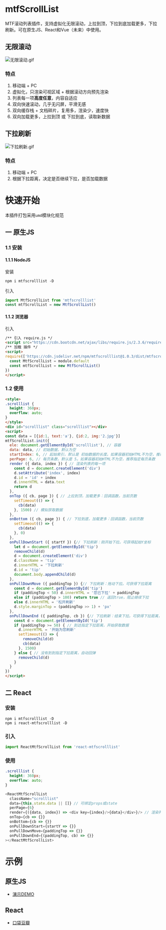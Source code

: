 # mtfScrollList
MTF滚动列表插件，支持虚拟化无限滚动，上拉到顶，下拉到底加载更多，下拉刷新。可在原生JS、React和Vue（未来）中使用。
## 无限滚动
![无限滚动.gif](https://i.loli.net/2021/01/24/ju5CpZwvtUVkHR1.gif)
### 特点
1. 移动端 + PC
2. 虚拟化，只渲染可视区域 + 根据滚动方向预先渲染
3. 列表每一项**高度任意**，内容自适应
4. 双向快速滚动，几乎无闪屏，平滑无感
5. 双向缓存栈 + 文档碎片，复用多，渲染少，速度快
6. 双向加载更多，上拉到顶 或 下拉到底，读取新数据
## 下拉刷新
![下拉刷新.gif](https://i.loli.net/2021/01/24/pfYku1XM25IUcDG.gif)
### 特点
1. 移动端 + PC
2. 根据下拉距离，决定是否继续下拉，是否加载数据

# 快速开始
本插件打包采用`umd`模块化规范
## 一 原生JS
### 1.1 安装
#### 1.1.1 NodeJS
安装
```shell
npm i mtfscrolllist -D
```
引入
```javascript
import MtfScrollList from 'mtfscrolllist'
const mtfScrollList = new MtfScrollList()
```
#### 1.1.2 浏览器
引入
```html
/** 引入 require.js */
<script src="https://cdn.bootcdn.net/ajax/libs/require.js/2.3.6/require.min.js"></script>
/** 加载 插件 */
<script>
require(['https://cdn.jsdelivr.net/npm/mtfscrolllist@1.0.3/dist/mtfscrolllist.min.js'], function (module) {
  const MtfScrollList = module.default
  const mtfScrollList = new MtfScrollList()
})
</script>
```
### 1.2 使用
```html
<style>
.scrolllist {
  height: 360px;
  overflow: auto;
}
</style>
<div id="scrolllist" class="scrolllist"></div>
<script>
const data = [{id:1, text:'a'}, {id:2, img:'2.jpg'}]
mtfScrollList.init({
  ele: document.getElementById('scrolllist'), // 容器
  data: data, // 初始数据，默认为空
  startIndex: 6, // 起始索引，默认是 初始数据的长度。如果容器初始HTML不为空，推荐指定起始索引
  perPage: 6, // 每页条数，默认是 5。如果容器初始HTML不为空，推荐指定每页条数
  render ({ data, index }) { // 渲染列表的每一项
    const d = document.createElement('div')
    d.setAttribute('index', index)
    d.id = 'id' + index
    d.innerHTML = data.text
    return d
  },
  onTop ({ cb, page }) { // 上拉到顶，加载更多：回调函数，当前页数
    setTimeout(() => {
      cb(data)
    }, 1500) // 模拟获取数据
  },
  onBottom ({ cb, page }) { // 下拉到底，加载更多：回调函数，当前页数
    setTimeout(() => {
      cb(data)
    }, 0)
  },
  onPullDownStart ({ startY }) {// 下拉刷新：刚开始下拉。可获得起始Y坐标
    let d = document.getElementById('tip')
    removeChild(d)
    d = document.createElement('div')
    d.className = 'tip'
    d.innerHTML = '下拉刷新'
    d.id = 'tip'
    document.body.appendChild(d)
  },
  onPullDownMove ({ paddingTop }) {// 下拉刷新：拖动下拉。可获得下拉距离
    const d = document.getElementById('tip')
    if (paddingTop < 50) d.innerHTML = '您已下拉' + paddingTop
    else if (paddingTop > 100) return true // 返回true，阻止继续下拉
    else d.innerHTML = '松开刷新'
    d.style.marginTop = (paddingTop >> 1) + 'px'
  },
  onPullDownEnd ({ paddingTop, cb }) {// 下拉刷新：结束下拉。可获得下拉距离，将数据传入回调函数
    const d = document.getElementById('tip')
    if (paddingTop >= 50) { // 到达指定下拉距离，开始获取数据
      d.innerHTML = '开始为您刷新'
      setTimeout(() => {
        removeChild(d)
        cb(data)
      }, 1500)
    } else { // 没有到到指定下拉距离，自动回弹
      removeChild(d)
    }
  }
})
</script>
```
## 二 React
### 安装
```shell
npm i mtfscrolllist -D
npm i react-mtfscrolllist -D
```
### 引入
```javascript
import ReactMtfScrollList from 'react-mtfscrolllist'
```
### 使用
```css
.scrolllist {
  height: 360px;
  overflow: auto;
}
```
```javascript
<ReactMtfScrollList 
  className="scrolllist"
  data={this.state.data || []} // 可绑定props或state
  perPage={6}
  render={({data, index}) => <div key={index}/>{data}</div>}/> // 渲染列表每一项，支持传入React组件
  onTop={cb => {}}
  onBottom={cb => {}} 
  onPullDownStart={startY => {}} 
  onPullDownMove={paddingTop => {}} 
  onPullDownEnd={(paddingTop, cb) => {}}
></ReactMtfScrollList>
```

# 示例
## 原生JS
- [演示DEMO](https://mantoufan.github.io/mtfScrollList/mtfscrolllist/demo/)
## React
- [口袋豆瓣](http://w.page.imweb.io/douban-pocket/book)